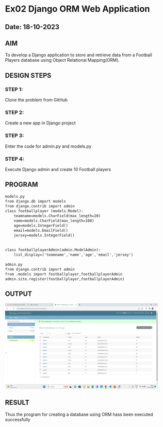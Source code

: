 # Ex02 Django ORM Web Application

## Date: 18-10-2023

## AIM
To develop a Django application to store and retrieve data from a Football Players database using Object Relational Mapping(ORM).


## DESIGN STEPS

### STEP 1:
Clone the problem from GitHub

### STEP 2:
Create a new app in Django project

### STEP 3:
Enter the code for admin.py and models.py

### STEP 4:
Execute Django admin and create 10 Football players

## PROGRAM
```
models.py
from django.db import models
from django.contrib import admin
class footballplayer (models.Model):
    teamname=models.CharField(max_length=20)
    name=models.CharField(max_length=100)
    age=models.IntegerField()
    email=models.EmailField()
    jersey=models.IntegerField()


class footballplayerAdmin(admin.ModelAdmin):
    list_display=('teamname','name','age','email','jersey')

admin.py
from django.contrib import admin
from .models import footballplayer,footballplayerAdmin
admin.site.register(footballplayer,footballplayerAdmin)
```


## OUTPUT

![Alt text](<Screenshot 2023-10-18 090233.png>)

## RESULT
Thus the program for creating a database using ORM hass been executed successfully
